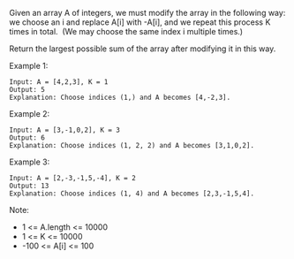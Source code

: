 Given an array A of integers, we must modify the array in the following way: we choose an i and replace A[i] with -A[i], and we repeat this process K times in total.  (We may choose the same index i multiple times.)

Return the largest possible sum of the array after modifying it in this way.


Example 1:
```
Input: A = [4,2,3], K = 1
Output: 5
Explanation: Choose indices (1,) and A becomes [4,-2,3].
```
Example 2:
```
Input: A = [3,-1,0,2], K = 3
Output: 6
Explanation: Choose indices (1, 2, 2) and A becomes [3,1,0,2].
```
Example 3:
```
Input: A = [2,-3,-1,5,-4], K = 2
Output: 13
Explanation: Choose indices (1, 4) and A becomes [2,3,-1,5,4].
```

Note:

- 1 <= A.length <= 10000
- 1 <= K <= 10000
- -100 <= A[i] <= 100